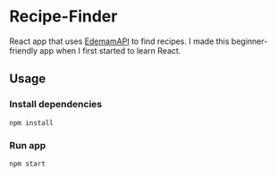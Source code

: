# Recipe-Finder

React app that uses [EdemamAPI](https://developer.edamam.com) to find recipes. I made this beginner-friendly app when I first started to learn React.

## Usage

### Install dependencies
```
npm install
```
### Run app
```
npm start
```
